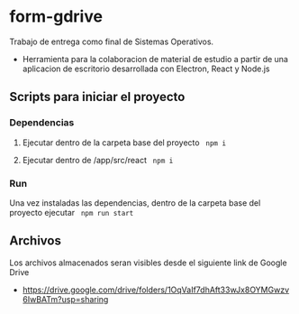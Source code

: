 # form-gdrive

Trabajo de entrega como final de Sistemas Operativos. 

- Herramienta para la colaboracion de material de estudio a partir de una aplicacion de escritorio desarrollada con Electron, React y Node.js


## Scripts para iniciar el proyecto

### Dependencias
1. Ejecutar dentro de la carpeta base del proyecto
 <code> npm i </code>  

2. Ejecutar dentro de /app/src/react
<code> npm i </code>  


### Run
Una vez instaladas las dependencias, dentro de la carpeta base del proyecto ejecutar
<code> npm run start </code> 


## Archivos
Los archivos almacenados seran visibles desde el siguiente link de Google Drive 
- https://drive.google.com/drive/folders/1OqVaIf7dhAft33wJx8OYMGwzv6IwBATm?usp=sharing